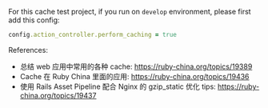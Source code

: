 For this cache test project, if you run on `develop` environment, please first add this config:

```ruby
config.action_controller.perform_caching = true
```

References:


* 总结 web 应用中常用的各种 cache: https://ruby-china.org/topics/19389
* Cache 在 Ruby China 里面的应用: https://ruby-china.org/topics/19436
* 使用 Rails Asset Pipeline 配合 Nginx 的 gzip_static 优化 tips: https://ruby-china.org/topics/19437
